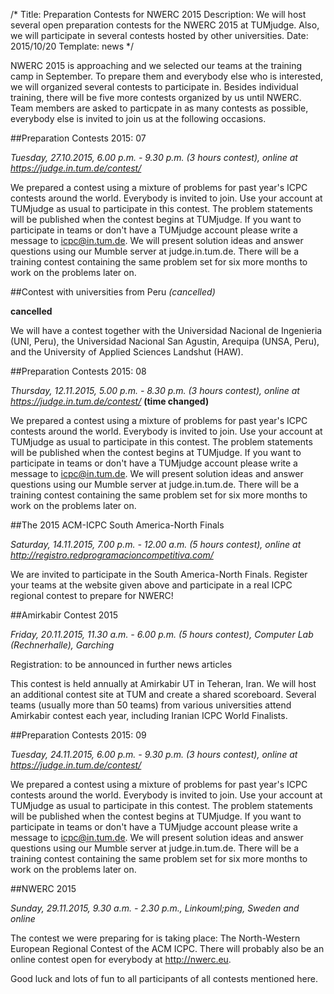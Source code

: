 /*
Title: Preparation Contests for NWERC 2015
Description: We will host several open preparation contests for the NWERC 2015 at TUMjudge. Also, we will participate in several contests hosted by other universities.
Date: 2015/10/20
Template: news
*/

NWERC 2015 is approaching and we selected our teams at the training camp in September. To prepare them and everybody else who is interested, we will organized several contests to participate in. Besides individual training, there will be five more contests organized by us until NWERC. Team members are asked to particpate in as many contests as possible, everybody else is invited to join us at the following occasions.

##Preparation Contests 2015: 07

*Tuesday, 27.10.2015, 6.00 p.m. - 9.30 p.m. (3 hours contest), online at https://judge.in.tum.de/contest/*

We prepared a contest using a mixture of problems for past year's ICPC contests around the world. Everybody is invited to join. Use your account at TUMjudge as usual to participate in this contest. The problem statements will be published when the contest begins at TUMjudge. If you want to participate in teams or don't have a TUMjudge account please write a message to icpc@in.tum.de. We will present solution ideas and answer questions using our Mumble server at judge.in.tum.de. There will be a training contest containing the same problem set for six more months to work on the problems later on.

##Contest with universities from Peru *(cancelled)*

**cancelled**

We will have a contest together with the Universidad Nacional de Ingenieria (UNI, Peru), the Universidad Nacional San Agustin, Arequipa (UNSA, Peru), and the University of Applied Sciences Landshut (HAW).

##Preparation Contests 2015: 08

*Thursday, 12.11.2015, 5.00 p.m. - 8.30 p.m. (3 hours contest), online at https://judge.in.tum.de/contest/* **(time changed)**

We prepared a contest using a mixture of problems for past year's ICPC contests around the world. Everybody is invited to join. Use your account at TUMjudge as usual to participate in this contest. The problem statements will be published when the contest begins at TUMjudge. If you want to participate in teams or don't have a TUMjudge account please write a message to icpc@in.tum.de. We will present solution ideas and answer questions using our Mumble server at judge.in.tum.de. There will be a training contest containing the same problem set for six more months to work on the problems later on.

##The 2015 ACM-ICPC South America-North Finals 

*Saturday, 14.11.2015, 7.00 p.m. - 12.00 a.m. (5 hours contest), online at http://registro.redprogramacioncompetitiva.com/*

We are invited to participate in the South America-North Finals. Register your teams at the website given above and participate in a real ICPC regional contest to prepare for NWERC!

##Amirkabir Contest 2015

*Friday, 20.11.2015, 11.30 a.m. - 6.00 p.m. (5 hours contest), Computer Lab (Rechnerhalle), Garching*

Registration: to be announced in further news articles

This contest is held annually at Amirkabir UT in Teheran, Iran. We will host an additional contest site at TUM and create a shared scoreboard. Several teams (usually more than 50 teams) from various universities attend Amirkabir contest each year, including Iranian ICPC World Finalists.

##Preparation Contests 2015: 09

*Tuesday, 24.11.2015, 6.00 p.m. - 9.30 p.m. (3 hours contest), online at https://judge.in.tum.de/contest/*

We prepared a contest using a mixture of problems for past year's ICPC contests around the world. Everybody is invited to join. Use your account at TUMjudge as usual to participate in this contest. The problem statements will be published when the contest begins at TUMjudge. If you want to participate in teams or don't have a TUMjudge account please write a message to icpc@in.tum.de. We will present solution ideas and answer questions using our Mumble server at judge.in.tum.de. There will be a training contest containing the same problem set for six more months to work on the problems later on.

##NWERC 2015

*Sunday, 29.11.2015, 9.30 a.m. - 2.30 p.m., Linkouml;ping, Sweden and online*

The contest we were preparing for is taking place: The North-Western European Regional Contest of the ACM ICPC. There will probably also be an online contest open for everybody at http://nwerc.eu.

Good luck and lots of fun to all participants of all contests mentioned here.